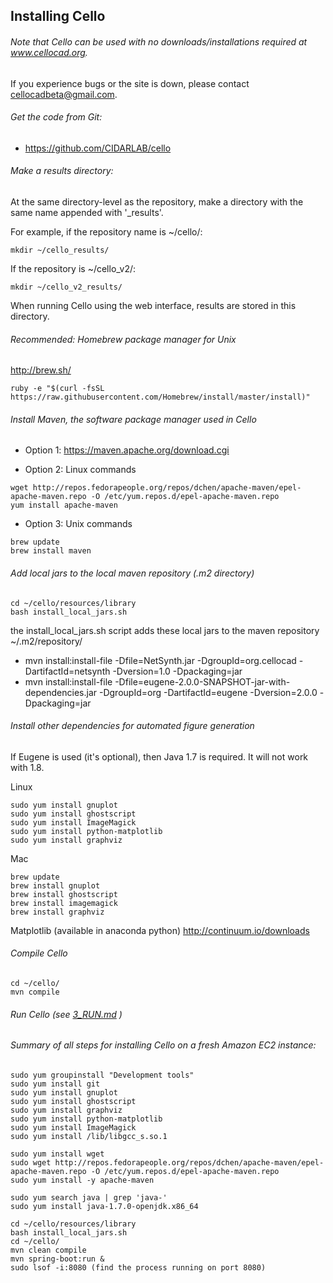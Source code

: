 ## Installing Cello

###### Note that Cello can be used with no downloads/installations required at www.cellocad.org.

If you experience bugs or the site is down, please contact cellocadbeta@gmail.com.


###### Get the code from Git:
 * https://github.com/CIDARLAB/cello

###### Make a results directory:
At the same directory-level as the repository, make a directory with the same name appended with '_results'.

For example, if the repository name is ~/cello/:
```
mkdir ~/cello_results/
```

If the repository is ~/cello_v2/:
```
mkdir ~/cello_v2_results/
```

When running Cello using the web interface, results are stored in this directory.



###### Recommended: Homebrew package manager for Unix
http://brew.sh/
```
ruby -e "$(curl -fsSL https://raw.githubusercontent.com/Homebrew/install/master/install)"
```


###### Install Maven, the software package manager used in Cello
 * Option 1: https://maven.apache.org/download.cgi

 * Option 2: Linux commands
```
wget http://repos.fedorapeople.org/repos/dchen/apache-maven/epel-apache-maven.repo -O /etc/yum.repos.d/epel-apache-maven.repo
yum install apache-maven
```

 * Option 3: Unix commands
```
brew update
brew install maven
```


###### Add local jars to the local maven repository (.m2 directory)
```
cd ~/cello/resources/library
bash install_local_jars.sh
```
the install_local_jars.sh script adds these local jars to the maven repository ~/.m2/repository/
 * mvn install:install-file -Dfile=NetSynth.jar -DgroupId=org.cellocad -DartifactId=netsynth -Dversion=1.0 -Dpackaging=jar
 * mvn install:install-file -Dfile=eugene-2.0.0-SNAPSHOT-jar-with-dependencies.jar -DgroupId=org -DartifactId=eugene -Dversion=2.0.0 -Dpackaging=jar


###### Install other dependencies for automated figure generation

If Eugene is used (it's optional), then Java 1.7 is required.  It will not work with 1.8.


Linux
```
sudo yum install gnuplot
sudo yum install ghostscript
sudo yum install ImageMagick
sudo yum install python-matplotlib
sudo yum install graphviz
```

Mac
```
brew update
brew install gnuplot
brew install ghostscript
brew install imagemagick
brew install graphviz
```
Matplotlib (available in anaconda python) http://continuum.io/downloads


###### Compile Cello

```
cd ~/cello/
mvn compile
```

###### Run Cello (see [3_RUN.md](3_RUN.md) )



###### Summary of all steps for installing Cello on a fresh Amazon EC2 instance:

```
sudo yum groupinstall "Development tools"
sudo yum install git
sudo yum install gnuplot
sudo yum install ghostscript
sudo yum install graphviz
sudo yum install python-matplotlib
sudo yum install ImageMagick
sudo yum install /lib/libgcc_s.so.1

sudo yum install wget
sudo wget http://repos.fedorapeople.org/repos/dchen/apache-maven/epel-apache-maven.repo -O /etc/yum.repos.d/epel-apache-maven.repo
sudo yum install -y apache-maven

sudo yum search java | grep 'java-'
sudo yum install java-1.7.0-openjdk.x86_64

cd ~/cello/resources/library
bash install_local_jars.sh
cd ~/cello/
mvn clean compile
mvn spring-boot:run &
sudo lsof -i:8080 (find the process running on port 8080)
```

